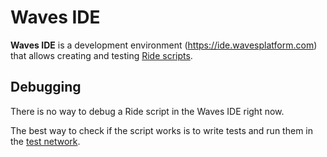 # Waves IDE

 **Waves IDE** is a development environment (<https://ide.wavesplatform.com>) that allows creating and testing [Ride scripts](/en/ride/script).

## Debugging

There is no way to debug a Ride script in the Waves IDE right now.

The best way to check if the script works is to write tests and run them in the [test network](/en/blockchain/blockchain-network/test-network).
